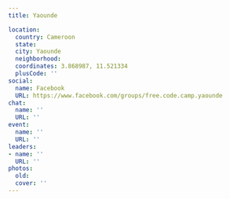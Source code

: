 ```yaml
---
title: Yaounde

location:
  country: Cameroon
  state: 
  city: Yaounde
  neighborhood: 
  coordinates: 3.868987, 11.521334
  plusCode: ''
social:
  name: Facebook
  URL: https://www.facebook.com/groups/free.code.camp.yaounde
chat:
  name: ''
  URL: ''
event:
  name: ''
  URL: ''
leaders:
- name: ''
  URL: ''
photos:
  old: 
  cover: ''
---
```

